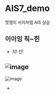# AIS7_demo
멋쟁이 사자처럼 AIS 실습


## 이이잉 칙~힌


* 치! 킨!

![image](https://user-images.githubusercontent.com/112333986/196315694-b7473ade-a63b-4c2b-8e2a-88d20ce3fa62.png)
---
![image](https://user-images.githubusercontent.com/112333986/196315001-e94118ad-a693-44db-ac72-21d984d2a1c3.png)


*
